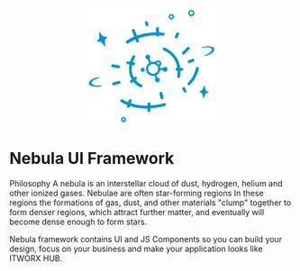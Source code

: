 <p align="center">
    <img width="230" src="./nebulaui-hub-logo.png">
</p>

# Nebula UI Framework

Philosophy
A nebula is an interstellar cloud of dust, hydrogen, helium and other ionized gases. Nebulae are often star-forming regions In these regions the formations of gas, dust, and other materials "clump" together to form denser regions, which attract further matter, and eventually will become dense enough to form stars.

Nebula framework contains UI and JS Components so you can build your design, focus on your business and make your application looks like ITWORX HUB.